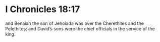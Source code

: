 # I Chronicles 18:17

and Benaiah the son of Jehoiada was over the Cherethites and the Pelethites; and David’s sons were the chief officials in the service of the king.
